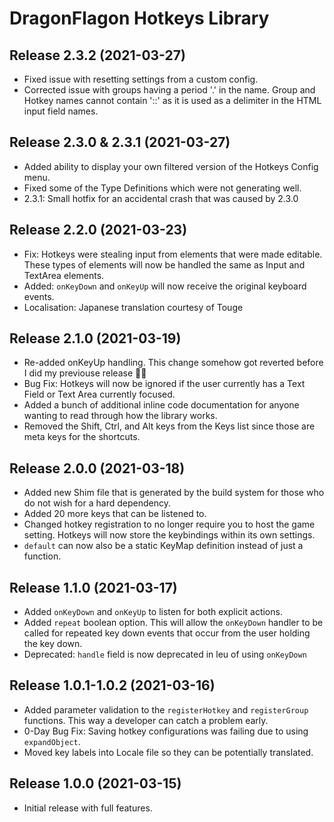# DragonFlagon Hotkeys Library

## Release 2.3.2 (2021-03-27)
- Fixed issue with resetting settings from a custom config.
- Corrected issue with groups having a period '.' in the name. Group and Hotkey names cannot contain '::' as it is used as a delimiter in the HTML input field names.

## Release 2.3.0 & 2.3.1 (2021-03-27)
- Added ability to display your own filtered version of the Hotkeys Config menu.
- Fixed some of the Type Definitions which were not generating well.
- 2.3.1: Small hotfix for an accidental crash that was caused by 2.3.0

## Release 2.2.0 (2021-03-23)
- Fix: Hotkeys were stealing input from elements that were made editable. These types of elements will now be handled the same as Input and TextArea elements.
- Added: `onKeyDown` and `onKeyUp` will now receive the original keyboard events.
- Localisation: Japanese translation courtesy of Touge

## Release 2.1.0 (2021-03-19)
- Re-added onKeyUp handling. This change somehow got reverted before I did my previouse release 🤦‍♂️
- Bug Fix: Hotkeys will now be ignored if the user currently has a Text Field or Text Area currently focused.
- Added a bunch of additional inline code documentation for anyone wanting to read through how the library works.
- Removed the Shift, Ctrl, and Alt keys from the Keys list since those are meta keys for the shortcuts.

## Release 2.0.0 (2021-03-18)
- Added new Shim file that is generated by the build system for those who do not wish for a hard dependency.
- Added 20 more keys that can be listened to.
- Changed hotkey registration to no longer require you to host the game setting. Hotkeys will now store the keybindings within its own settings.
- `default` can now also be a static KeyMap definition instead of just a function.

## Release 1.1.0 (2021-03-17)
- Added `onKeyDown` and `onKeyUp` to listen for both explicit actions.
- Added `repeat` boolean option. This will allow the `onKeyDown` handler to be called for repeated key down events that occur from the user holding the key down.
- Deprecated: `handle` field is now deprecated in leu of using `onKeyDown`

## Release 1.0.1-1.0.2 (2021-03-16)
- Added parameter validation to the `registerHotkey` and `registerGroup` functions. This way a developer can catch a problem early.
- 0-Day Bug Fix: Saving hotkey configurations was failing due to using `expandObject`.
- Moved key labels into Locale file so they can be potentially translated.

## Release 1.0.0 (2021-03-15)
- Initial release with full features.